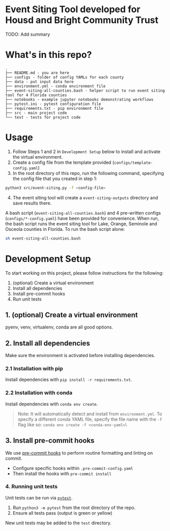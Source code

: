 # Event Siting Tool developed for Housd and Bright Community Trust

TODO: Add summary

# What's in this repo?

```
.
├── README.md - you are here
├── configs - folder of config YAMLs for each county
├── data - put input data here
├── environment.yml - conda environment file
├── event-siting-all-counties.bash - helper script to run event siting tool for 4 Florida counties
├── notebooks - example jupyter notebooks demonstrating workflows
├── pytest.ini - pytest configuration file
├── requirements.txt - pip environment file
├── src - main project code
└── test - tests for project code
```

# Usage

1. Follow Steps 1 and 2 in `Development Setup` below to install and activate the virtual environment.
2. Create a config file from the template provided (`configs/template-config.yaml`)
3. In the root directory of this repo, run the following command, specifying the config file that you created in step 1:
```bash
python3 src/event-siting.py -f <config-file>
```
4. The event siting tool will create a `event-siting-outputs` directory and save results there.

A bash script (`event-siting-all-counties.bash`) and 4 pre-written configs (`configs/*-config.yaml`) have been provided for convenience. When run, the bash script runs the event siting tool for Lake, Orange, Seminole and Osceola counties in Florida. To run the bash script alone:

```bash
sh event-siting-all-counties.bash
```

# Development Setup

To start working on this project, please follow instructions for the following:
1. (optional) Create a virtual environment
2. Install all dependencies
3. Install pre-commit hooks 
4. Run unit tests

## 1. (optional) Create a virtual environment 

pyenv, venv, virtualenv, conda are all good options.

## 2. Install all dependencies

Make sure the environment is activated before installing dependencies.

### 2.1 Installation with pip

Install dependencies with `pip install -r requirements.txt`.

### 2.2 Installation with conda

Install dependencies with `conda env create`. 

> Note: It will automatically detect and install from `environment.yml`. To specify a different conda YAML file, specify the file name with the `-f` flag like so: `conda env create -f <conda-env-yaml>`\

## 3. Install pre-commit hooks

We use [pre-commit hooks](https://pre-commit.com/) to perform routine formatting and linting on commit.
- Configure specific hooks within `.pre-commit-config.yaml`
- Then install the hooks with `pre-commit install`

### 4. Running unit tests

Unit tests can be run via [`pytest`](https://docs.pytest.org/en/7.0.x/getting-started.html).

1. Run `python3 -m pytest` from the root directory of the repo.
2. Ensure all tests pass (output is green or yellow)

New unit tests may be added to the `test` directory.
